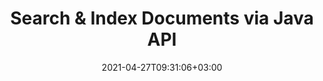 ---
############################# Static ############################
layout: "product"
date: 2021-04-27T09:31:06+03:00
draft: false

product: "Search"
product_tag: "search"
platform: "Java"
platform_tag: "java"

############################# Head ############################
head_title: "Java Text Search & Indexing API for Documents, PDF, Office & Web"
head_description: "Advanced text search API for Java applications to search, index & retrieve data from documents: PDF, Word, Excel, presentations, email & web file formats."

############################# Header ############################
title: "Search & Index Documents via Java API"
description: "Build Java Applications to perform Text Search Manipulation in All Popular Document Formats."
button:
    enable: true

############################# SubMenu ############################
submenu:
    enable: true
    
    left:
        img_alt: "GroupDocs.Search for Java"
        image: "https://www.groupdocs.cloud/templates/groupdocs/images/product-logos/groupdocs-search-java.png"
        product: "GroupDocs.Search"
        platform: "Java"

    middle:
        button:
            # button loop
            - link: "#overview"
              text: "Overview"

            # button loop
            - link: "#features"
              text: "Features"

            # button loop
            - link: "#support"
              text: "Support"

            # button loop
            - link: "https://products.groupdocs.app/search"
              text: "Live Demo"

            # button loop
            - link: "https://purchase.groupdocs.com/pricing/search/java"
              text: "Pricing"

    right:
        link_download: "https://downloads.groupdocs.com/search"
        link_learn: "https://docs.groupdocs.com/search/java/"
        link_buy: "https://purchase.groupdocs.com"

############################# Overview ############################
overview:
    enable: true
    content: |
      GroupDocs.Search for Java allows you to produce business applications that allow your end-users to perform search operations like never before. Our Java API enables users to operate basic to advanced level text search functions. Create and merge multiple indexes. Use Simple, Boolean, Regular Expression (Regex), Fuzzy and other types of queries to rapidly and smartly search through indexes. You can fetch your required information, from files, documents, emails, and archives, as GroupDocs.Search for Java supports all popular file formats.
    tabs:
      enable: true     
      
      ## TAB ONE ##
      tab_one:
        description: |
          Following is an overview of GroupDocs.Search for Java:

        left:
          enable: true
          icon: "fas fa-search"
          title: "Indexing"
          content: |
            * Create & Manage
            * Merge Multiple Indexes
            * Multi-Threading Async Indexing
            * Compact Indexing
            * Archived Files Indexing
        
        right:
          enable: true
          icon: "fas fa-search-plus"
          title: "Advanced Search & Search Queries"
          content: |
            * Fuzzy Search
            * Synonym Search
            * Email Search
            * Handling of Homophonic Terms
            * Searching Protected Files
            * Simple
            * Wild Card
            * Regular Expression (Regex)
            * Faceted & Boolean
            * Case Sensitive
      
      ## TAB TWO ##
      tab_two:
        description: |
          GroupDocs.Search for Java supports all popular [document file formats](https://docs.groupdocs.com/search/java/supported-document-formats/) including: Microsoft Office, images, diagrams and many others.

        left:
          enable: true
          table:
            # table loop
            - title: "Microsoft Office Formats"
              content: |
                * **Word**: DOC, DOCX, DOCM, DOT, DOTX, DOTM
                * **Excel**: XLS, XLSX, XLSM, XLT, XLTX, XLTM, XLSB, XLA, XLAM, CSV, TSV
                * **PowerPoint**: PPT, PPTX, POT, POTX, PPS, PPSX, PPTM, PPSM, POTM
                * **Project**: MPP
                * **Diagram**: VSD, VSS
                * **Microsoft Compiled HTML**: CHM
                * **OneNote**: ONE

        right:
          enable: true
          table:
            # table loop
            - title: "OpenDocument & Other Formats"
              content: |
                * **Portable Document Format**: PDF
                * **OpenDocument**: ODT, OTT, ODS, OTS, ODP
                * **Email**: PST, OST, MSG, EML, EMLX
                * **Web File Formats**: XML, HTM, HTML, XHTML, MHT, MHTML
                * **Audio**: MP3, WAV
                * **Video**: AVI, MOV, QT, FLV, ASF
                * **Text**: TXT
                * **Rich Text Format**: RTF
                * **Markdown Documentation File**: MD
                * **Images**: BMP, GIF, JP2, PNG, WEBP, TIFF, EMF, WMF, JPG, PSD
                * **Others**: TORRENT, ZIP, DCM, DJVU, EPUB, FB2

      ## TAB THREE ##
      tab_three:
        description: |
          GroupDocs.Search for Java supports following Operating Systems, Frameworks & Package ‎Managers:‎
        
        left:
          enable: true
          table:
            # table loop
            - icon: "fab fa-windows"
              title: "Operating Systems"
              content: |
                * Microsoft Windows Desktop
                * Microsoft Windows Server
                * Linux
                * MacOS

            # table loop
            - icon: "fas fa-code"
              title: "Supported Frameworks"
              content: |
                * Java 7 (1.7) and above

        right:
          enable: true
          table:
            # table loop
            - icon: "fas fa-cogs"
              title: "Development Environments"
              content: |
                * NetBeans
                * IntelliJ IDEA
                * Eclipse
            # table loop
            - icon: "fas fa-tools"
              title: "Build Automation Tool"
              content: |
                * Maven

############################# Features ############################
features:
    enable: true
    title: "GroupDocs.Search for Java Features"

    feature:
      # feature loop
      - icon: "fas fa-copy"
        content: "Build Index on Disk or in Memory with Async Multithreading"

      # feature loop
      - icon: "fas fa-eye"
        content: "View Index Creation & Updation Progress"

      # feature loop
      - icon: "fas fa-bolt"
        content: "Selectively Skip Indexing for Specific Files & Skip Specific Words to Index Faster"
      
      # feature loop
      - icon: "fas fa-file-powerpoint"
        content: "Perform Import or Use List to Modify Characters during Indexing & Export to a File"

      # feature loop
      - icon: "fas fa-code"
        content: "Reload Index in case of Error Indexing & Alert User for Contradictory Settings"

      # feature loop
      - icon: "fas fa-cloud"
        content: "Index Status Notification regarding Latest Processed Files"

      # feature loop
      - icon: "fas fa-remove-format"
        content: "Index Zipped Archives inside other ZIP Archives & Get List of Indexed Files in an Archive"

      # feature loop
      - icon: "fas fa-comment-slash"
        content: "Save up Space by Compact Indexing & Password Secured Documents Indexing‎"

      # feature loop
      - icon: "fas fa-location-arrow"
        content: "Document Text Extraction from Index or Source File"

      # feature loop
      - icon: "fas fa-border-all"
        content: "HTML Formatted Text Extraction to a File & Produce URL to Navigate Search Results in HTML"

      # feature loop
      - icon: "fas fa-wrench"
        content: "Add Arbitrary Additional Fields to each Document during Indexing"

      # feature loop
      - icon: "fas fa-columns"
        content: "Configure Similarity Level for Fuzzy Search & Show Best Results"

      # feature loop
      - icon: "fas fa-file-word"
        content: "Smart Management of Typos through Fuzzy Search"

      # feature loop
      - icon: "fas fa-envelope"
        content: "Use Faceted & Boolean Search Simultaneously"

      # feature loop
      - icon: "fas fa-print"
        content: "Configure & Perform Synonyms Search & Smartly Deal with Homophonic Terms"

      # feature loop
      - icon: "fas fa-file-archive"
        content: "Use Date Range & Case Sensitivity as Search Parameters"

      # feature loop
      - icon: "fas fa-lock"
        content: "Make Index to Search & Browse Email Messages via Aspose.Email API"

      # feature loop
      - icon: "fas fa-file-code"
        content: "Use Search Phrases with Spell Check and Wild Cards & Skip Special Characters in Queries"
      
      # feature loop
      - icon: "fas fa-fill-drip"
        content: "Make Single Object Tree by Combining Multiple Queries"

      # feature loop
      - icon: "fas fa-file-excel"
        content: "Divide Search in Smaller Chunks to Rapidly Search Huge Indexes"

      # feature loop
      - icon: "fas fa-heading"
        content: "Index Documents from Streams and Data Structures"

      # feature loop
      - icon: "fas fa-project-diagram"
        content: "Set up Document Filtering in Search Results"

      # feature loop
      - icon: "fas fa-cube"
        content: "Add English Synonyms to Default Synonym Dictionary"

      # feature loop
      - icon: "fab fa-uncharted"
        content: "Enable Exact Number of Occurrences for each Found Word to Offer Alternative Word Suggestions in case of Misspelling"

      # feature loop
      - icon: "fab fa-uncharted"
        content: "Add Text Attributes to Indexed Documents without Re-indexing"

      # feature loop
      - icon: "fab fa-uncharted"
        content: "Perform Indexing and Searching Operations Based on Characters"

      # feature loop
      - icon: "fab fa-uncharted"
        content: "Index Metadata of Non-Textual Document Formats"

    more_feature:
      # more_feature_loop
      - title: "Indexing and Search Operation"
        content: |
          Indexing is used by GroupDocs.Search for Java to collect data, as well as store and parse it for accurate and efficient search operations. GroupDocs.Search for Java uses such Indexes frequently for performing search.

          * **Create Index**: Create Index folder and add/index documents to that folder.
          * **Load Index**: Load an existing Index.
          * **Add Documents to Index**: Add documents to existing Index, asynchronously.
          * **Update Index**: Update existing Index, whenever a document is modified, added or deleted. This keeps search results up to date.
          
          ```java
          / Creating index
          Index index = new Index("c:\\MyIndex");
          // Adding documents to index
          index.addToIndex("c:\\MyDocuments");
          // Searching for words 'affect' or 'effect' in a document with 'principal', 'principle', 'principles', or 'principally'
          SearchResults results = index.search("?ffect & princip?(2~4)");
          ```
      # more_feature_loop
      - title: "Merge Multiple Indices to Improve Search Efficiency"
        content: "GroupDocs.Search for Java API provides the feature to merge multiple indexes into a common index. For an index which is modified frequently, several delta indexes are created. This approach however, makes the search performance slow. GroupDocs.Search for Java overcomes this bottle-neck by creating one common index through merging various delta indexes. This common merged index contains all the information of the merged delta indexes. This approach keeps the delta indexes unchanged while remarkably improving the search efficiency. You can configure various functionalities to further tweak this process."

      # more_feature_loop
      - title: "Recognize Search Queries of Different Keyboard Layout"
        content: "GroupDocs.Search for Java recognizes search queries that do not match your keyboard layout. At the moment, 88 languages and 164 different keyboard layouts can successfully be recognized by GroupDocs.Search for Java.‎"

      # more_feature_loop
      - title: "Search Using Morphological Word Form"
        content: "Using GroupDocs.Search for Java, you have freedom of searching for various word forms. You may search for singular and plural form of specific noun. Or you can choose to search all forms of a verb. Root, third-person singular and simple past along with various other forms can also be searched. For non English languages, you can configure customized word forms."

############################# Support ############################
support:
    enable: true

############################# Solutions ############################
solutions:
    enable: true
    title: "GroupDocs.Search offers document viewing APIs for other popular development environments"

    solution:
        # solution loop
        - img_alt: "GroupDocs.Search for .NET"
          image: "https://www.groupdocs.cloud/templates/groupdocs/images/product-logos/groupdocs-search-net.png"
          product: "GroupDocs.Search"
          platform: ".NET"
          link: "/search/net/"

        # solution loop
        - img_alt: "GroupDocs.Search for Node.js"
          image: "/border/groupdocs-search-nodejs-java.svg"
          product: "GroupDocs.Search"
          platform: "Node.js via Java"
          link: "/search/nodejs-java/"

############################# Back to top ###############################
back_to_top:
  enable: true
---
